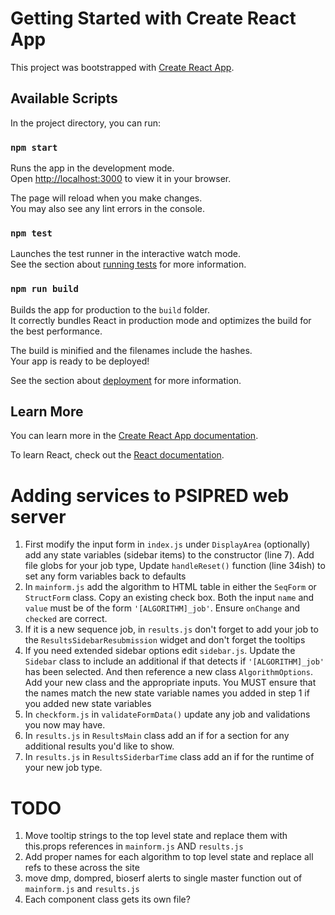 # Getting Started with Create React App

This project was bootstrapped with [Create React App](https://github.com/facebook/create-react-app).

## Available Scripts

In the project directory, you can run:

### `npm start`

Runs the app in the development mode.\
Open [http://localhost:3000](http://localhost:3000) to view it in your browser.

The page will reload when you make changes.\
You may also see any lint errors in the console.

### `npm test`

Launches the test runner in the interactive watch mode.\
See the section about [running tests](https://facebook.github.io/create-react-app/docs/running-tests) for more information.

### `npm run build`

Builds the app for production to the `build` folder.\
It correctly bundles React in production mode and optimizes the build for the best performance.

The build is minified and the filenames include the hashes.\
Your app is ready to be deployed!

See the section about [deployment](https://facebook.github.io/create-react-app/docs/deployment) for more information.

## Learn More

You can learn more in the [Create React App documentation](https://facebook.github.io/create-react-app/docs/getting-started).

To learn React, check out the [React documentation](https://reactjs.org/).

# Adding services to PSIPRED web server

1. First modify the input form in `index.js` under `DisplayArea` (optionally) add any state variables (sidebar items) to the constructor (line 7). Add file globs for your job type, Update `handleReset()` function (line 34ish) to set any form variables back to defaults
2. In `mainform.js` add the algorithm to HTML table in either the `SeqForm` or `StructForm` class. Copy an existing check box. Both the input `name` and `value` must be of the form `'[ALGORITHM]_job'`. Ensure `onChange` and `checked` are correct.
3. If it is a new sequence job, in `results.js` don't forget to add your job to the `ResultsSidebarResubmission` widget and don't forget the tooltips
4. If you need extended sidebar options edit `sidebar.js`. Update the `Sidebar` class to include an additional if that detects if `'[ALGORITHM]_job'` has been selected. And then reference a new class `AlgorithmOptions`. Add your new class and the appropriate inputs. You MUST ensure that the names match the new state variable names you added in step 1 if you added new state variables
5. In `checkform.js` in `validateFormData()` update any job and validations you now may have.
6. In `results.js` in `ResultsMain` class add an if for a section for any additional results you'd like to show.
7. In `results.js` in `ResultsSiderbarTime` class add an if for the runtime of your new job type.

# TODO

1. Move tooltip strings to the top level state and replace them with this.props references in `mainform.js` AND `results.js`
2. Add proper names for each algorithm to top level state and replace all refs to these across the site
3. move dmp, dompred, bioserf alerts to single master function out of `mainform.js` and `results.js`
4. Each component class gets its own file?
